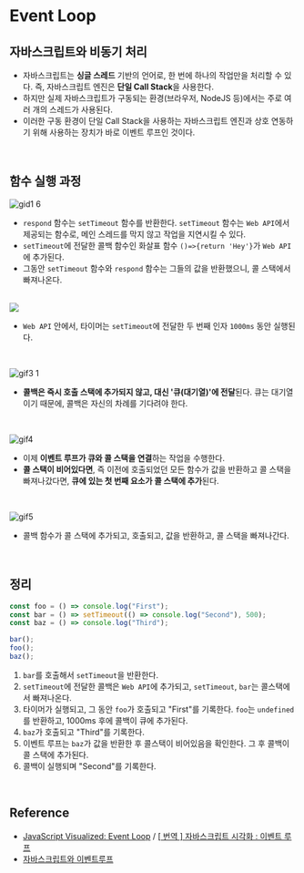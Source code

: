 # Event Loop

## 자바스크립트와 비동기 처리
- 자바스크립트는 **싱글 스레드** 기반의 언어로, 한 번에 하나의 작업만을 처리할 수 있다. 즉, 자바스크립트 엔진은 **단일 Call Stack**을 사용한다.
- 하지만 실제 자바스크립트가 구동되는 환경(브라우저, NodeJS 등)에서는 주로 여러 개의 스레드가 사용된다.
- 이러한 구동 환경이 단일 Call Stack을 사용하는 자바스크립트 엔진과 상호 연동하기 위해 사용하는 장치가 바로 이벤트 루프인 것이다.

<br/>

## 함수 실행 과정
![gid1 6](https://github.com/heereal/Frontend_Dev_Articles/assets/117061017/38e9084b-baf7-4f1e-9c63-e9c1da9db85f)
- `respond` 함수는 `setTimeout` 함수를 반환한다. `setTimeout` 함수는 `Web API`에서 제공되는 함수로, 메인 스레드를 막지 않고 작업을 지연시킬 수 있다.
- `setTimeout`에 전달한 콜백 함수인 화살표 함수 `()=>{return 'Hey'}`가 `Web API`에 추가된다.
- 그동안 `setTimeout` 함수와 `respond` 함수는 그들의 값을 반환했으니, 콜 스택에서 빠져나온다.

<br/>

<img src="https://github.com/heereal/Frontend_Dev_Articles/assets/117061017/a660b3a2-81a5-41c0-b10d-e7cccfa15538">

- `Web API` 안에서, 타이머는 `setTimeout`에 전달한 두 번째 인자 `1000ms` 동안 실행된다.

<br/>

![gif3 1](https://github.com/heereal/Frontend_Dev_Articles/assets/117061017/a7546824-e8da-4fa9-bb6c-3011b8aacc85)
- **콜백은 즉시 호출 스택에 추가되지 않고, 대신 '큐(대기열)'에 전달**된다. 큐는 대기열이기 때문에, 콜백은 자신의 차례를 기다려야 한다.

<br/>

![gif4](https://github.com/heereal/Frontend_Dev_Articles/assets/117061017/81903437-cc49-466b-8450-6c96acb2727b)
- 이제 **이벤트 루프가 큐와 콜 스택을 연결**하는 작업을 수행한다.
- **콜 스택이 비어있다면**, 즉 이전에 호출되었던 모든 함수가 값을 반환하고 콜 스택을 빠져나갔다면, **큐에 있는 첫 번째 요소가 콜 스택에 추가**된다.

<br/>

![gif5](https://github.com/heereal/Frontend_Dev_Articles/assets/117061017/ba58ca00-ff28-427d-99a1-6937f98a3c7d)
- 콜백 함수가 콜 스택에 추가되고, 호출되고, 값을 반환하고, 콜 스택을 빠져나간다.

<br/>

## 정리
```javascript
const foo = () => console.log("First");
const bar = () => setTimeout(() => console.log("Second"), 500);
const baz = () => console.log("Third");

bar();
foo();
baz();
```
1. `bar`를 호출해서 `setTimeout`을 반환한다.
2. `setTimeout`에 전달한 콜백은 `Web API`에 추가되고, `setTimeout`, `bar`는 콜스택에서 빠져나온다.
3. 타이머가 실행되고, 그 동안 `foo`가 호출되고 "First"를 기록한다. `foo`는 `undefined`를 반환하고, 1000ms 후에 콜백이 큐에 추가된다.
4. `baz`가 호출되고 "Third"를 기록한다.
5. 이벤트 루프는 `baz`가 값을 반환한 후 콜스택이 비어있음을 확인한다. 그 후 콜백이 콜 스택에 추가된다.
6. 콜백이 실행되며 "Second"를 기록한다.

<br/>

## Reference
- [JavaScript Visualized: Event Loop](https://dev.to/lydiahallie/javascript-visualized-event-loop-3dif) / [[ 번역 ] 자바스크립트 시각화 : 이벤트 루프](https://velog.io/@jjunyjjuny/%EB%B2%88%EC%97%AD-%EC%9E%90%EB%B0%94%EC%8A%A4%ED%81%AC%EB%A6%BD%ED%8A%B8-%EC%8B%9C%EA%B0%81%ED%99%94-%EC%9D%B4%EB%B2%A4%ED%8A%B8-%EB%A3%A8%ED%94%84)
- [자바스크립트와 이벤트루프](https://velog.io/@seungchan__y/%EC%9E%90%EB%B0%94%EC%8A%A4%ED%81%AC%EB%A6%BD%ED%8A%B8%EC%99%80-%EC%9D%B4%EB%B2%A4%ED%8A%B8%EB%A3%A8%ED%94%84#%EF%B8%8F-micro-task--macro-task)
